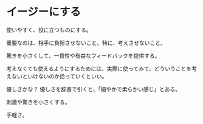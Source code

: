 # イージーにする

使いやすく、役に立つものにする。

重要なのは、相手に負担させないこと。特に、考えさせないこと。

驚きを小さくして、一貫性や有益なフィードバックを提供する。

考えなくても使えるようにするためには、実際に使ってみて、どういうことを考えないといけないのか拾っていくといい。

優しさかな？
優しさを辞書で引くと、「細やかで柔らかい感じ」とある。

刺激や驚きを小さくする。

手軽さ。
